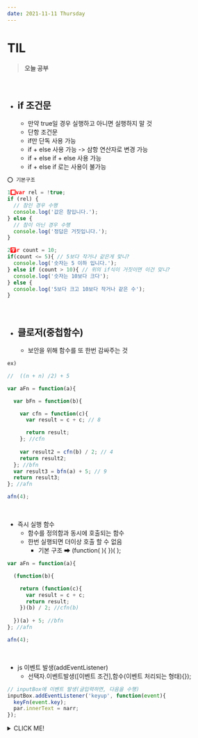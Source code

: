 ```yaml
---
date: 2021-11-11 Thursday
---
```


# TIL

> **오늘 공부**
<br />

  - if 조건문
    -
    - 만약 true일 경우 실행하고 아니면 실행하지 말 것
    - 단항 조건문
    - if만 단독 사용 가능
    - if + else 사용 가능 -> 삼항 연산자로 변경 가능
    - if + else if + else 사용 가능   
    - if + else if 로는 사용이 불가능
```js
⭕ 기본구조

1️⃣var rel = !true;
if (rel) {
  // 참인 경우 수행
  console.log('값은 참입니다.');
} else {
  // 참이 아닌 경우 수행
  console.log('정답은 거짓입니다.');
}

2️⃣var count = 10;
if(count <= 5){ // 5보다 작거나 같은게 맞니?
  console.log('숫자는 5 이하 입니다.');
} else if (count > 10){ // 위의 if식이 거짓이면 이건 맞니?
  console.log('숫자는 10보다 크다');
} else {
  console.log('5보다 크고 10보다 작거나 같은 수');
}

```   
<br />
  
  - 클로저(중첩함수)
    -
    - 보안을 위해 함수를 또 한번 감싸주는 것

```js
ex)

//  ((n + n) /2) + 5

var aFn = function(a){

  var bFn = function(b){

    var cfn = function(c){
      var result = c + c; // 8

      return result;
    }; //cfn
    
    var result2 = cfn(b) / 2; // 4 
    return result2;
  }; //bfn
  var result3 = bfn(a) + 5; // 9
  return result3;
}; //afn

afn(4);
```
<br />

- 즉시 실행 함수
  - 함수를 정의함과 동시에 호출되는 함수
  - 한번 실행되면 더이상 호출 할 수 없음
    - 기본 구조 ➡ (function( ){ })( );

```js
var aFn = function(a){

  (function(b){

    return (function(c){
      var result = c + c; 
      return result;
    })(b) / 2; //cfn(b)
    
  })(a) + 5; //bfn
}; //afn

afn(4);   
```



<br />

  - js 이벤트 발생(addEventListener)
    - 선택자.이벤트발생([이벤트 조건],함수(이벤트 처리되는 형태){});  

```js
// inputBox에 이벤트 발생(글입력하면, 다음을 수행)
inputBox.addEventListener('keyup', function(event){
  keyFn(event.key);
  par.innerText = narr;
}); 
```

<details>
<summary>CLICK ME!</summary>  

- https://kyounghwan01.github.io/blog/JS/JSbasic/addEventListener/
</detials>  
